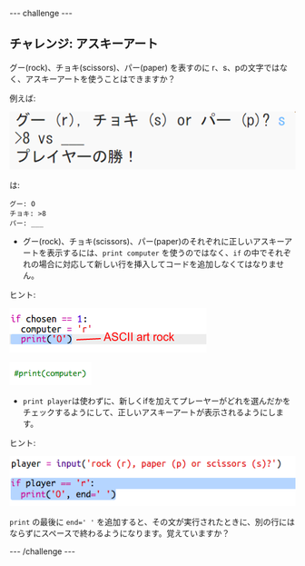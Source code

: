 \--- challenge \---

## チャレンジ: アスキーアート

グー(rock)、チョキ(scissors)、パー(paper) を表すのに r、s、pの文字ではなく、アスキーアートを使うことはできますか？

例えば:

![スクリーンショット](images/rps-ascii-challenge.png)

は: 

    グー: O
    チョキ: >8
    パー: ___
    

+ グー(rock)、チョキ(scissors)、パー(paper)のそれぞれに正しいアスキーアートを表示するには、`print computer` を使うのではなく、`if` の中でそれぞれの場合に対応して新しい行を挿入してコードを追加しなくてはなりません。 

ヒント:

![スクリーンショット](images/rps-ascii-rock.png)

![スクリーンショット](images/rps-comment-computer.png)

+ `print player`は使わずに、新しくifを加えてプレーヤーがどれを選んだかをチェックするようにして、正しいアスキーアートが表示されるようにします。

ヒント:

![スクリーンショット](images/rps-player-ascii.png)

`print` の最後に `end=' '` を追加すると、その文が実行されたときに、別の行にはならずにスペースで終わるようになります。覚えていますか？

\--- /challenge \---